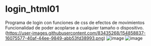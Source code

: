 # login_html01

Programa de login con funciones de css de efectos de movimientos 
Funcionalidad de poder acoplarse a cualquier tamaño o dispositivo.
(https://user-images.githubusercontent.com/83435268/154858837-16075577-40af-44ee-9849-abb53fd38993.png)
![image](https://user-images.githubusercontent.com/83435268/154859152-9985989e-c861-47f7-9ace-f31b441c814a.png)
![image](https://user-images.githubusercontent.com/83435268/154859066-9b320516-2dbb-4d90-afa2-0bb2ca2d9f57.png)


